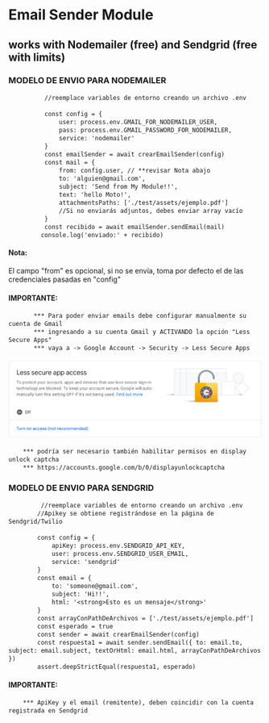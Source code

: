 # Email Sender Module

## works with Nodemailer (free) and Sendgrid (free with limits)


### MODELO DE ENVIO PARA NODEMAILER
  ```
            //reemplace variables de entorno creando un archivo .env

            const config = {
                user: process.env.GMAIL_FOR_NODEMAILER_USER,
                pass: process.env.GMAIL_PASSWORD_FOR_NODEMAILER,
                service: 'nodemailer'
            }
            const emailSender = await crearEmailSender(config)
            const mail = {
                from: config.user, // **revisar Nota abajo
                to: 'alguien@gmail.com',
                subject: 'Send from My Module!!',
                text: 'hello Moto!',
                attachmentsPaths: ['./test/assets/ejemplo.pdf']
                //Si no enviarás adjuntos, debes enviar array vacío
            }
            const recibido = await emailSender.sendEmail(mail)
           console.log('enviado:' + recibido)
  ```      
#### Nota:  
El campo "from" es opcional, si no se envía, toma por defecto el de las credenciales pasadas en "config" 

#### IMPORTANTE:
           *** Para poder enviar emails debe configurar manualmente su cuenta de Gmail
           *** ingresando a su cuenta Gmail y ACTIVANDO la opción "Less Secure Apps"
           *** vaya a -> Google Account -> Security -> Less Secure Apps 

![Screenshot](lesssecureapps.png)

        *** podría ser necesario también habilitar permisos en display unlock captcha
        *** https://accounts.google.com/b/0/displayunlockcaptcha
        
### MODELO DE ENVIO PARA SENDGRID
```
         //reemplace variables de entorno creando un archivo .env
        //Apikey se obtiene registrándose en la página de Sendgrid/Twilio

        const config = {
            apiKey: process.env.SENDGRID_API_KEY,
            user: process.env.SENDGRID_USER_EMAIL,
            service: 'sendgrid' 
        }
        const email = {
            to: 'someone@gmail.com',
            subject: 'Hi!!',
            html: '<strong>Esto es un mensaje</strong>'
        }
        const arrayConPathDeArchivos = ['./test/assets/ejemplo.pdf']
        const esperado = true
        const sender = await crearEmailSender(config)
        const respuesta1 = await sender.sendEmail({ to: email.to, subject: email.subject, textOrHtml: email.html, arrayConPathDeArchivos })
        assert.deepStrictEqual(respuesta1, esperado)
```
#### IMPORTANTE:
 
        *** ApiKey y el email (remitente), deben coincidir con la cuenta registrada en Sendgrid
